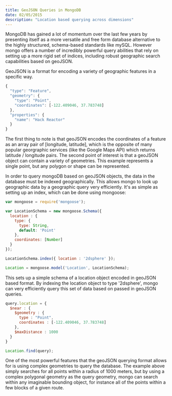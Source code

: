 ```yaml
---
title: GeoJSON Queries in MongoDB
date: 02/05/2015
description: "Location based querying across dimensions"
---
```



MongoDB has gained a lot of momentum over the last few years by presenting itself as a more versatile and free form database alternative to the highly structured, schema-based standards like mySQL. However mongo offers a number of incredibly powerful query abilities that rely on setting up a more rigid set of indices, including robust geographic search capabilities based on geoJSON.

GeoJSON is a format for encoding a variety of geographic features in a specific way.

```javascript
{
  "type": "Feature",
  "geometry": {
    "type": "Point",
    "coordinates": [-122.409046, 37.783748]
  },
  "properties": {
    "name": "Hack Reactor"
  }
}
```

The first thing to note is that geoJSON encodes the coordinates of a feature as an array pair of [longitude, latitude], which is the opposite of many popular georgraphic services (like the Google Maps API) which returns latitude / longitude pairs. The second point of interest is that a geoJSON object can contain a variety of geometries. This example represents a single point, but any polygon or shape can be represented.

In order to query mongoDB based on geoJSON objects, the data in the database must be indexed geographically. This allows mongo to look up geographic data by a geographic query very efficiently. It's as simple as setting up an index, which can be done using mongoose:

```javascript
var mongoose = require('mongoose');

var LocationSchema = new mongoose.Schema({
  location : {
    type: {
      type: String,
      default: 'Point'
    },
    coordinates: [Number]
  }
});

LocationSchema.index({ location : '2dsphere' });

Location = mongoose.model('Location', LocationSchema);
```

This sets up a simple schema of a location object encoded in geoJSON based format. By indexing the location object to type '2dsphere', mongo can very efficiently query this set of data based on passed in geoJSON queries.

```javascript
query.location = {
  $near : {
    $geometry : {
      type : "Point",
      coordinates : [-122.409046, 37.783748]
    },
    $maxDistance : 1000
  }
}

Location.find(query);
```

One of the most powerful features that the geoJSON querying format allows for is using complex geometries to query the database. The example above simply searches for all points within a radius of 1000 meters, but by using a complex polygonal geometry as the query geometry, mongo can search within any imaginable bounding object, for instance all of the points within a few blocks of a given route.

